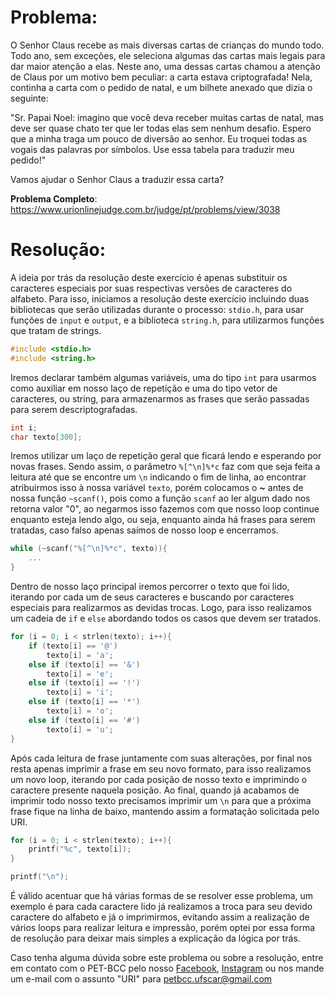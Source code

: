 # Problema:   
O Senhor Claus recebe as mais diversas cartas de crianças do mundo todo. Todo ano, sem exceções, ele seleciona algumas das cartas mais legais para dar maior atenção a elas. Neste ano, uma dessas cartas chamou a atenção de Claus por um motivo bem peculiar: a carta estava criptografada! Nela, continha a carta com o pedido de natal, e um bilhete anexado que dizia o seguinte:

"Sr. Papai Noel: imagino que você deva receber muitas cartas de natal, mas deve ser quase chato ter que ler todas elas sem nenhum desafio. Espero que a minha traga um pouco de diversão ao senhor. Eu troquei todas as vogais das palavras por símbolos. Use essa tabela para traduzir meu pedido!"

Vamos ajudar o Senhor Claus a traduzir essa carta?

**Problema Completo**: https://www.urionlinejudge.com.br/judge/pt/problems/view/3038

# Resolução:

A ideia por trás da resolução deste exercício é apenas substituir os caracteres especiais por suas respectivas versões de caracteres do alfabeto. Para isso, iniciamos a resolução deste exercício incluindo duas bibliotecas que serão utilizadas durante o processo: `stdio.h`, para usar funções de `input` e `output`, e a biblioteca `string.h`, para utilizarmos funções que tratam de strings.

```c
#include <stdio.h>
#include <string.h>
```

Iremos declarar também algumas variáveis, uma do tipo `int` para usarmos como auxiliar em nosso laço de repetição e uma do tipo vetor de caracteres, ou string, para armazenarmos as frases que serão passadas para serem descriptografadas.

```c
int i;
char texto[300];
```

Iremos utilizar um laço de repetição geral que ficará lendo e esperando por novas frases. Sendo assim, o parâmetro `%[^\n]%*c` faz com que seja feita a leitura até que se encontre um `\n` indicando o fim de linha, ao encontrar atribuirmos isso à nossa variável `texto`, porém colocamos o **~** antes de nossa função `~scanf()`, pois como a função `scanf` ao ler algum dado nos retorna valor "0", ao negarmos isso fazemos com que nosso loop continue enquanto esteja lendo algo, ou seja, enquanto ainda há frases para serem tratadas, caso falso apenas saímos de nosso loop e encerramos.
```c
while (~scanf("%[^\n]%*c", texto)){
    ...
}
```

Dentro de nosso laço principal iremos percorrer o texto que foi lido, iterando por cada um de seus caracteres e buscando por caracteres especiais para realizarmos as devidas trocas. Logo, para isso realizamos um cadeia de `if` e `else` abordando todos os casos que devem ser tratados.

```c
for (i = 0; i < strlen(texto); i++){
    if (texto[i] == '@')
        texto[i] = 'a';
    else if (texto[i] == '&')
        texto[i] = 'e';
    else if (texto[i] == '!')
        texto[i] = 'i';
    else if (texto[i] == '*')
        texto[i] = 'o';
    else if (texto[i] == '#')
        texto[i] = 'u';        
}
```

Após cada leitura de frase juntamente com suas alterações, por final nos resta apenas imprimir a frase em seu novo formato, para isso realizamos um novo loop, iterando por cada posição de nosso texto e imprimindo o caractere presente naquela posição. Ao final, quando já acabamos de imprimir todo nosso texto precisamos imprimir um `\n` para que a próxima frase fique na linha de baixo, mantendo assim a formatação solicitada pelo URI.

```c
for (i = 0; i < strlen(texto); i++){
    printf("%c", texto[i]);
}

printf("\n");
```

É válido acentuar que há várias formas de se resolver esse problema, um exemplo é para cada caractere lido já realizamos a troca para seu devido caractere do alfabeto e já o imprimirmos, evitando assim a realização de vários loops para realizar leitura e impressão, porém optei por essa forma de resolução para deixar mais simples a explicação da lógica por trás.


    
Caso tenha alguma dúvida sobre este problema ou sobre a resolução, entre em contato com o PET-BCC pelo nosso
[Facebook](https://www.facebook.com/petbcc/),
[Instagram](https://www.instagram.com/petbcc.ufscar/)
ou nos mande um e-mail com o assunto "URI" para  petbcc.ufscar@gmail.com
